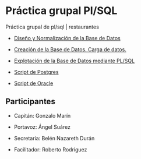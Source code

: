 # Práctica grupal Pl/SQL

Práctica grupal de pl/sql | restaurantes

* [Diseño y Normalización de la Base de Datos](/recursos/Proyecto_Restaurantes-Fase1.pdf)

* [Creación de la Base de Datos. Carga de datos.](/recursos/Proyecto_Restaurantes-Fase2.pdf)

* [Explotación de la Base de Datos mediante PL/SQL](/recursos/Proyecto_Restaurantes-Fase4.pdf)

* [Script de Postgres](/recursos/script/Postgres)

* [Script de Oracle](/recursos/script/Oracle)


## Participantes

* Capitán: Gonzalo Marín

* Portavoz: Ángel Suárez

* Secretaria: Belén Nazareth Durán

* Facilitador: Roberto Rodríguez
